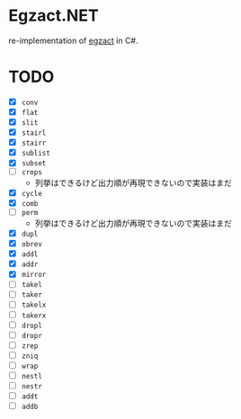 # Egzact.NET

re-implementation of [egzact](https://github.com/greymd/egzact) in C#.

# TODO
- [x] `conv`
- [x] `flat`
- [x] `slit`
- [x] `stairl`
- [x] `stairr`
- [x] `sublist`
- [x] `subset`
- [ ] `crops`
  - 列挙はできるけど出力順が再現できないので実装はまだ
- [x] `cycle`
- [x] `comb`
- [ ] `perm`
  - 列挙はできるけど出力順が再現できないので実装はまだ
- [x] `dupl`
- [x] `obrev`
- [x] `addl`
- [x] `addr`
- [x] `mirror`
- [ ] `takel`
- [ ] `taker`
- [ ] `takelx`
- [ ] `takerx`
- [ ] `dropl`
- [ ] `dropr`
- [ ] `zrep`
- [ ] `zniq`
- [ ] `wrap`
- [ ] `nestl`
- [ ] `nestr`
- [ ] `addt`
- [ ] `addb`